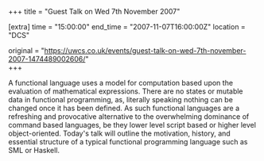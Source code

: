 +++
title = "Guest Talk on Wed 7th November 2007"

[extra]
time = "15:00:00"
end_time = "2007-11-07T16:00:00Z"
location = "DCS"

original = "https://uwcs.co.uk/events/guest-talk-on-wed-7th-november-2007-1474489002606/"    
+++

A functional language uses a model for computation based upon the evaluation of mathematical expressions. There are no states or mutable data in functional programming, as, literally speaking nothing can be changed once it has been defined. As such functional languages are a refreshing and provocative alternative to the overwhelming dominance of command based languages, be they lower level script based or higher level object-oriented. Today's talk will outline the motivation, history, and essential structure of a typical functional programming language such as SML or Haskell.

